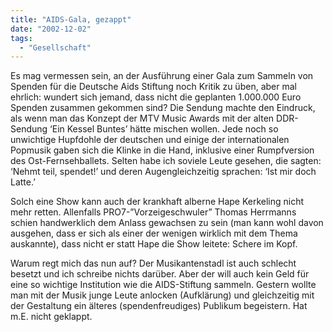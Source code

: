 ```yaml
---
title: "AIDS-Gala, gezappt"
date: "2002-12-02"
tags:
  - "Gesellschaft"
---
```


Es mag vermessen sein, an der Ausführung einer Gala zum Sammeln von Spenden für die Deutsche Aids Stiftung noch Kritik zu üben, aber mal ehrlich: wundert sich jemand, dass nicht die geplanten 1.000.000 Euro Spenden zusammen gekommen sind? Die Sendung machte den Eindruck, als wenn man das Konzept der MTV Music Awards mit der alten DDR-Sendung ‘Ein Kessel Buntes’ hätte mischen wollen. Jede noch so unwichtige Hupfdohle der deutschen und einige der internationalen Popmusik gaben sich die Klinke in die Hand, inklusive einer Rumpfversion des Ost-Fernsehballets. Selten habe ich soviele Leute gesehen, die sagten: ‘Nehmt teil, spendet!’ und deren Augengleichzeitig sprachen: ‘Ist mir doch Latte.’

Solch eine Show kann auch der krankhaft alberne Hape Kerkeling nicht mehr retten. Allenfalls PRO7-”Vorzeigeschwuler” Thomas Herrmanns schien handwerklich dem Anlass gewachsen zu sein (man kann wohl davon ausgehen, dass er sich als einer der wenigen wirklich mit dem Thema auskannte), dass nicht er statt Hape die Show leitete: Schere im Kopf.

Warum regt mich das nun auf? Der Musikantenstadl ist auch schlecht besetzt und ich schreibe nichts darüber. Aber der will auch kein Geld für eine so wichtige Institution wie die AIDS-Stiftung sammeln. Gestern wollte man mit der Musik junge Leute anlocken (Aufklärung) und gleichzeitig mit der Gestaltung ein älteres (spendenfreudiges) Publikum begeistern. Hat m.E. nicht geklappt.
